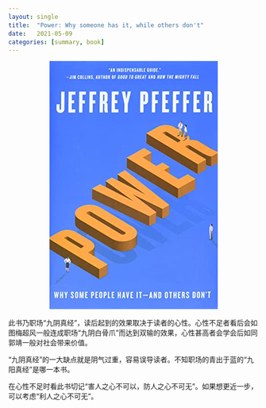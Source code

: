 ```yaml
---
layout: single
title:  "Power: Why someone has it, while others don't"
date:   2021-05-09
categories: [summary, book]
---
```


<p align="center">
    <img src="/assets/images/2021-06-01-power/power.jpg" alt="drawing"/>
</p>

此书乃职场“九阴真经”，读后起到的效果取决于读者的心性。心性不足者看后会如图梅超风一般连成职场“九阴白骨爪”而达到双输的效果，心性甚高者会学会后如同郭靖一般对社会带来价值。

“九阴真经”的一大缺点就是阴气过重，容易误导读者。不知职场的青出于蓝的“九阳真经”是哪一本书。

在心性不足时看此书切记“害人之心不可以，防人之心不可无”。如果想更近一步，可以考虑“利人之心不可无”。


